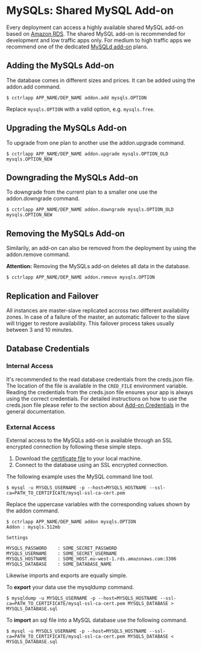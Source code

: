 # MySQLs: Shared MySQL Add-on

Every deployment can access a highly available shared MySQL add-on based on [Amazon RDS](http://aws.amazon.com/rds/). The shared MySQL add-on is recommended for development and low traffic apps only. For medium to high traffic apps we recommend one of the dedicated [MySQLd add-on](https://www.cloudcontrol.com/add-ons/mysqld) plans.

## Adding the MySQLs Add-on

The database comes in different sizes and prices. It can be added using the addon.add command.

~~~
$ cctrlapp APP_NAME/DEP_NAME addon.add mysqls.OPTION
~~~
Replace `mysqls.OPTION` with a valid option, e.g. `mysqls.free`.

## Upgrading the MySQLs Add-on

To upgrade from one plan to another use the addon.upgrade command.

~~~
$ cctrlapp APP_NAME/DEP_NAME addon.upgrade mysqls.OPTION_OLD mysqls.OPTION_NEW
~~~

## Downgrading the MySQLs Add-on

To downgrade from the current plan to a smaller one use the addon.downgrade command.

~~~
$ cctrlapp APP_NAME/DEP_NAME addon.downgrade mysqls.OPTION_OLD mysqls.OPTION_NEW
~~~

## Removing the MySQLs Add-on

Similarily, an add-on can also be removed from the deployment by using the addon.remove command.

**Attention:** Removing the MySQLs add-on deletes all data in the database.

~~~
$ cctrlapp APP_NAME/DEP_NAME addon.remove mysqls.OPTION
~~~

## Replication and Failover

All instances are master-slave replicated accross two different availability zones. In case of a failure of the master, an automatic failover to the slave will trigger to restore availability. This failover process takes usually between 3 and 10 minutes.

## Database Credentials

### Internal Access

It's recommended to the read database credentials from the creds.json file. The location of the file is available in the `CRED_FILE` environment variable. Reading the credentials from the creds.json file ensures your app is always using the correct credentials. For detailed instructions on how to use the creds.json file please refer to the section about [Add-on Credentials](https://www.cloudcontrol.com/dev-center/Platform%20Documentation#add-ons) in the general documentation.

### External Access

External access to the MySQLs add-on is available through an SSL encrypted connection by following these simple steps.

 1. Download the [certificate file](http://s3.amazonaws.com/rds-downloads/mysql-ssl-ca-cert.pem) to your local machine.
 1. Connect to the database using an SSL encrypted connection.

The following example uses the MySQL command line tool.

~~~
$ mysql -u MYSQLS_USERNAME -p --host=MYSQLS_HOSTNAME --ssl-ca=PATH_TO_CERTIFICATE/mysql-ssl-ca-cert.pem
~~~

Replace the uppercase variables with the corresponding values shown by the addon command.

~~~
$ cctrlapp APP_NAME/DEP_NAME addon mysqls.OPTION
Addon : mysqls.512mb

Settings

MYSQLS_PASSWORD    : SOME_SECRET_PASSWORD
MYSQLS_USERNAME    : SOME_SECRET_USERNAME
MYSQLS_HOSTNAME    : SOME_HOST.eu-west-1.rds.amazonaws.com:3306
MYSQLS_DATABASE    : SOME_DATABASE_NAME
~~~

Likewise imports and exports are equally simple.

To **export** your data use the mysqldump command.
~~~
$ mysqldump -u MYSQLS_USERNAME -p --host=MYSQLS_HOSTNAME --ssl-ca=PATH_TO_CERTIFICATE/mysql-ssl-ca-cert.pem MYSQLS_DATABASE > MYSQLS_DATABASE.sql
~~~

To **import** an sql file into a MySQL database use the following command.
~~~
$ mysql -u MYSQLS_USERNAME -p --host=MYSQLS_HOSTNAME --ssl-ca=PATH_TO_CERTIFICATE/mysql-ssl-ca-cert.pem MYSQLS_DATABASE < MYSQLS_DATABASE.sql
~~~

